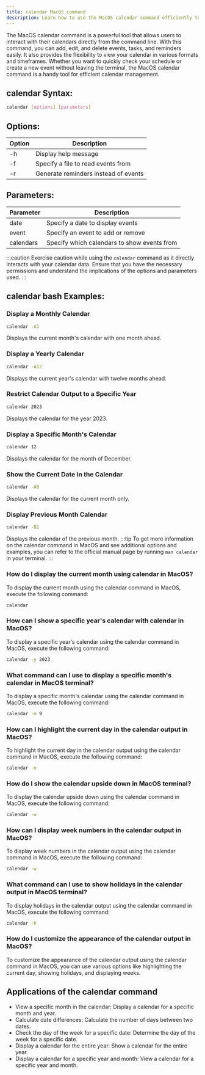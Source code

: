 ```yaml
---
title: calendar MacOS command
description: Learn how to use the MacOS calendar command efficiently to manage your events, tasks, and schedules directly from the command line.
---
```


The MacOS calendar command is a powerful tool that allows users to interact with their calendars directly from the command line. With this command, you can add, edit, and delete events, tasks, and reminders easily. It also provides the flexibility to view your calendar in various formats and timeframes. Whether you want to quickly check your schedule or create a new event without leaving the terminal, the MacOS calendar command is a handy tool for efficient calendar management.

## calendar Syntax:
```bash
calendar [options] [parameters]
```
## Options:
| Option | Description                       |
|--------|-----------------------------------|
| -h     | Display help message               |
| -f     | Specify a file to read events from |
| -r     | Generate reminders instead of events |

## Parameters:
| Parameter    | Description                    |
|--------------|--------------------------------|
| date         | Specify a date to display events|
| event        | Specify an event to add or remove|
| calendars    | Specify which calendars to show events from|


:::caution
Exercise caution while using the `calendar` command as it directly interacts with your calendar data. Ensure that you have the necessary permissions and understand the implications of the options and parameters used.
:::
## calendar bash Examples:
### Display a Monthly Calendar
```bash
calendar -A1
```
Displays the current month's calendar with one month ahead.

### Display a Yearly Calendar
```bash
calendar -A12
```
Displays the current year's calendar with twelve months ahead.

### Restrict Calendar Output to a Specific Year
```bash
calendar 2023
```
Displays the calendar for the year 2023.

### Display a Specific Month's Calendar
```bash
calendar 12
```
Displays the calendar for the month of December.

### Show the Current Date in the Calendar
```bash
calendar -A0
```
Displays the calendar for the current month only.

### Display Previous Month Calendar
```bash
calendar -B1
```
Displays the calendar of the previous month.
:::tip
To get more information on the calendar command in MacOS and see additional options and examples, you can refer to the official manual page by running `man calendar` in your terminal.
:::

### How do I display the current month using calendar in MacOS?
To display the current month using the calendar command in MacOS, execute the following command:
```bash
calendar
```

### How can I show a specific year's calendar with calendar in MacOS?
To display a specific year's calendar using the calendar command in MacOS, execute the following command:
```bash
calendar -y 2023
```

### What command can I use to display a specific month's calendar in MacOS terminal?
To display a specific month's calendar using the calendar command in MacOS, execute the following command:
```bash
calendar -m 9
```

### How can I highlight the current day in the calendar output in MacOS?
To highlight the current day in the calendar output using the calendar command in MacOS, execute the following command:
```bash
calendar -n
```

### How do I show the calendar upside down in MacOS terminal?
To display the calendar upside down using the calendar command in MacOS, execute the following command:
```bash
calendar -w
```

### How can I display week numbers in the calendar output in MacOS?
To display week numbers in the calendar output using the calendar command in MacOS, execute the following command:
```bash
calendar -w
```

### What command can I use to show holidays in the calendar output in MacOS terminal?
To display holidays in the calendar output using the calendar command in MacOS, execute the following command:
```bash
calendar -h
```

### How do I customize the appearance of the calendar output in MacOS?
To customize the appearance of the calendar output using the calendar command in MacOS, you can use various options like highlighting the current day, showing holidays, and displaying weeks.
## Applications of the calendar command

- View a specific month in the calendar: Display a calendar for a specific month and year.
- Calculate date differences: Calculate the number of days between two dates.
- Check the day of the week for a specific date: Determine the day of the week for a specific date.
- Display a calendar for the entire year: Show a calendar for the entire year.
- Display a calendar for a specific year and month: View a calendar for a specific year and month.